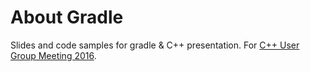 # About Gradle
Slides and code samples for gradle &amp; C++ presentation.
For [C++ User Group Meeting 2016](https://events.yandex.ru/events/yagosti/03-december-2016/?talk=4304/).
